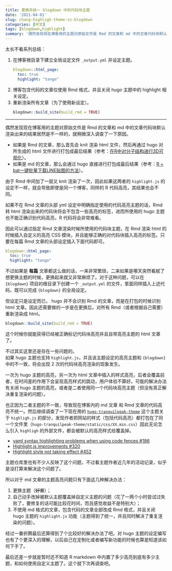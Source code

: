 ```yaml
---
title: 更换并统一 blogdown 中的代码块主题
date: '2021-04-01'
slug: chang-highligh-theme-in-blogdown
categories: [中文]
tags: [blogdown,highlight]
summary: '偶然发现现在博客用的主题对原始文件是 Rmd 的文章和 md 中的文章代码块默认渲染出来的结果居然是不一样的，就稍微深入调查了一下原因。最终通过关闭 hugo 主题的 hightlight 高亮和设定 `{blogdown}` 全局设定（不完美）解决了问题。'
---
```


太长不看系列总结：

1. 在博客根目录下建立全局设定文件 `_output.yml` 并设定主题。
    ```yaml
    blogdown::html_page:
      toc: true
      highlight: "tango"
    ```
2. 博客包含代码的文章仅使用 Rmd 格式，并且关闭 hugo 主题中的 highlight 相关设定。
3. 重新渲染所有文章（为了使用新设定）。
    ```r
    blogdown::build_site(build_rmd = TRUE)
    ```
---

偶然发现现在博客用的主题对原始文件是 Rmd 的文章和 md 中的文章代码块默认渲染出来的结果居然是不一样的，就稍微深入调查了一下原因。

- 如果是 Rmd 的文章，那么首先会 knit 渲染 html 文件，然后再通过 hugo 对所生成的 html 文件进行打包成最后结果（参考：[在R中对分子结构进行3D可视化](https://swsoyee.vercel.app/2021/02/visualize-3d-molecular-structure-in-r/)）。
- 如果是 md 的文章，那么会通过 hugo 直接进行打包成最后结果（参考：[R + bat一键批量下载LINE贴图的方法](https://swsoyee.vercel.app/2018/12/download-line-sticker-by-r/)）。

由于 Rmd 中间加了一层又 knit 渲染了一次，因此如果这两者的 `highlight.js` 的设定不一样，就会导致即使是同一个博客，同样的 R 代码高亮，其结果也会不同。

如果不在 Rmd 文章的头部 yml 设定中明确指定使用的代码高亮主题的话，Rmd 转 html 渲染出来的代码块将会不包含一些高亮的标签，进而所使用的 hugo 主题也不能正确识别代码高亮，R 代码将会非常难看。

因此可以通过指定 Rmd 文章渲染时候所使用的代码块主题，在 Rmd 渲染 html 的时候插入自定义的高亮 CSS 模块，并且能够正确的对代码块插入高亮的标签。只要在每篇 Rmd 文章的头部设定插入下面代码即可。

```yaml
blogdown::html_page:
  toc: true
  highlight: "tango"
```

不过如果是 **每篇** 文章都这么做的话，一来非常繁琐，二来如果是哪天突然看腻了想更换主题的时候，更换起来就又非常麻烦了。对于这种问题，可以在 `{blogdown}` 项目的根目录下创建一个 `_output.yml` 的文件，里面同样插入上述代码，既可以完成 `{blogdown}` 的全局设定。

但设定只是设定而已， hugo 并不会识别 Rmd 的文章，而是在打包的时候识别 html 文章。因此还需要做的一步是在更换后，对所有 Rmd（或者根据自己需要）重新渲染成 html。

```r
blogdown::build_site(build_rmd = TRUE)
```

这个时候你就能获得已经被正确标记代码块高亮并且自带高亮主题的 html 文章了。  

不过其实这里还是存在一些问题的。  
如果 hugo 主题也支持 `highlight.js`，并且该主题设定的高亮主题和 `{blogdown}` 中的不一致，将会出现 2 次的代码块高亮渲染的现象发生。

一次为 hugo 主题的高亮，另一次为 html 文章中插入的样式高亮，后者会覆盖前者，在时间差的作用下会呈现高亮样式的跳动，用户体验不算好。可能的解决办法有关闭 hugo 主题的高亮，或者是二者使用同一个代码块高亮主题（但没有真正解决重复渲染的问题）。

也正因为二者主题的不一致，导致现在博客内的 md 文章 和 Rmd 文章的代码高亮不统一。然后继续调查了一下现在用的 [`hugo-tranquilpeak-theme`](https://github.com/kakawait/hugo-tranquilpeak-theme) 这个主题关于 `highligh.js` 的部分，发现作者把网站的样式（包括代码高亮）都打包在了同一个文件里（`hugo-tranquilpeak-theme/static/css/XX.min.css`）因此无论怎么引入 `highligh` 的外部文件，都会被默认的高亮样式给覆盖掉。  

- [yaml syntax highlighting problems when using code fences #186](https://github.com/kakawait/hugo-tranquilpeak-theme/issues/186)
- [Highlight.js improvements #320](https://github.com/kakawait/hugo-tranquilpeak-theme/issues/320)
- [Highlight style not taking effect #452](https://github.com/kakawait/hugo-tranquilpeak-theme/issues/452)

主题仓库里也有不少人反映了这个问题，不过看主题作者近几年的活动记录，似乎是没打算来解决这个问题了。

所以对于 md 文章的主题高亮问题只有下面这几种解决办法：

1. 更换主题（~~好累~~）；
2. 自己动手改掉被默认主题覆盖掉自定义主题的问题（花了一两个小时尝试过失败了，要修复的话可能比较花时间，而且感觉收益不是特别大）；
3. 不使用 md 格式的文章，包含代码的文章全部改成 Rmd 格式，并且关闭 hugo 主题的 `highlight.js` 功能（主题得到了统一，并且同时解决了重复渲染的问题）。

经过一番折腾最后还算得到了个比较好的解决办法了吧。对 hugo 主题的设定编写也有了个更深入的理解，以后自己在定制化或者编写新功能的时候也算是知道该如何下手了。

最后还差一步就是暂时还不知道 R markdown 中内置了多少高亮到底有多少主题，和如何使用自定义主题了。这个就下次再调查吧。

